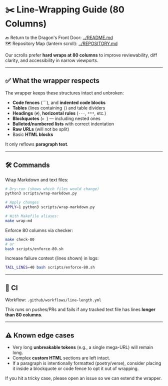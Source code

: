 # ✂️ Line-Wrapping Guide (80 Columns)

🔙 Return to the Dragon's Front Door: [../README.md](../README.md)  
🗺️ Repository Map (lantern scroll): [../REPOSITORY.md](../REPOSITORY.md)

Our scrolls prefer **hard wraps at 80 columns** to improve reviewability,
diff clarity, and accessibility in narrow viewports.

---

## ✅ What the wrapper respects

The wrapper keeps these structures intact and unbroken:

- **Code fences** (```), and **indented code blocks**
- **Tables** (lines containing `|`) and table dividers
- **Headings** (`#`), **horizontal rules** (`---`, `***`, etc.)
- **Blockquotes** (`> `) — including nested ones
- **Bulleted/numbered lists** with correct indentation
- **Raw URLs** (will not be split)
- Basic **HTML blocks**

It only reflows **paragraph text**.

---

## 🛠 Commands

Wrap Markdown and text files:

```bash
# Dry-run (shows which files would change)
python3 scripts/wrap-markdown.py

# Apply changes
APPLY=1 python3 scripts/wrap-markdown.py

# With Makefile aliases:
make wrap-md
```

Enforce 80 columns via checker:

```bash
make check-80
# or
bash scripts/enforce-80.sh
```

Increase failure context (lines shown) in logs:

```bash
TAIL_LINES=40 bash scripts/enforce-80.sh
```

---

## 🧪 CI

Workflow: `.github/workflows/line-length.yml`

This runs on pushes/PRs and fails if any tracked text file has lines
**longer than 80 columns**.

---

## ⚠️ Known edge cases

- Very long **unbreakable tokens** (e.g., a single mega-URL) will remain long.
- Complex **custom HTML** sections are left intact.
- If a paragraph is intentionally formatted (poetry/verse), consider placing it
  inside a blockquote or code fence to opt it out of wrapping.

If you hit a tricky case, please open an issue so we can extend the wrapper.
